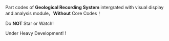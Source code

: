 Part codes of **Geological Recording System** intergrated with visual display and analysis module，**Without** Core Codes！ 

Do **NOT** Star or Watch!

Under Heavy Development! !
